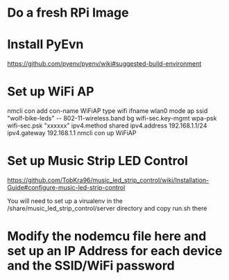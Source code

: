 # Do a fresh RPi Image

# Install PyEvn

https://github.com/pyenv/pyenv/wiki#suggested-build-environment

# Set up WiFi AP

nmcli con add con-name WiFiAP type wifi ifname wlan0 mode ap ssid "wolf-bike-leds" -- 802-11-wireless.band bg wifi-sec.key-mgmt wpa-psk wifi-sec.psk "xxxxxx" ipv4.method shared ipv4.address 192.168.1.1/24 ipv4.gateway 192.168.1.1
nmcli con up WiFiAP

# Set up Music Strip LED Control

https://github.com/TobKra96/music_led_strip_control/wiki/Installation-Guide#configure-music-led-strip-control

You will need to set up a virualenv in the /share/music_led_strip_control/server directory and copy run.sh there

# Modify the nodemcu file here and set up an IP Address for each device and the SSID/WiFi password
